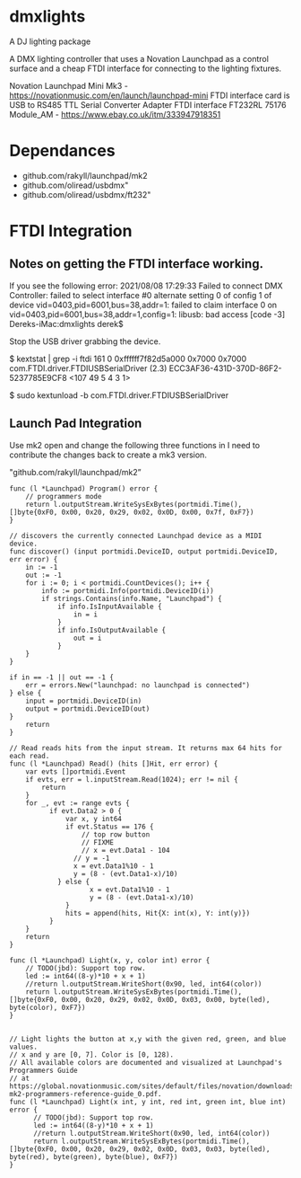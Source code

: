 # dmxlights
A DJ lighting package

A DMX lighting controller that uses a Novation Launchpad as a control surface and a cheap FTDI interface for 
connecting to the lighting fixtures.

Novation Launchpad Mini Mk3 - https://novationmusic.com/en/launch/launchpad-mini
FTDI interface card is USB to RS485 TTL Serial Converter Adapter FTDI interface FT232RL 75176 Module_AM - https://www.ebay.co.uk/itm/333947918351

# Dependances
- github.com/rakyll/launchpad/mk2
- github.com/oliread/usbdmx"
- github.com/oliread/usbdmx/ft232"


# FTDI Integration





## Notes on getting the FTDI interface working.

If you see the following error:
2021/08/08 17:29:33 Failed to connect DMX Controller: failed to select interface #0 alternate setting 0 of config 1 of device vid=0403,pid=6001,bus=38,addr=1: failed to claim interface 0 on vid=0403,pid=6001,bus=38,addr=1,config=1: libusb: bad access [code -3]
Dereks-iMac:dmxlights derek$ 

Stop the USB driver grabbing the device.


$ kextstat | grep -i ftdi
  161    0 0xffffff7f82d5a000 0x7000     0x7000     com.FTDI.driver.FTDIUSBSerialDriver (2.3) ECC3AF36-431D-370D-86F2-5237785E9CF8 <107 49 5 4 3 1>

$ sudo kextunload -b com.FTDI.driver.FTDIUSBSerialDriver

##  Launch Pad Integration

Use mk2  open and change the following three functions in 
I need to contribute the changes back to create a mk3 version.

"github.com/rakyll/launchpad/mk2”

```
func (l *Launchpad) Program() error {
    // programmers mode
    return l.outputStream.WriteSysExBytes(portmidi.Time(), []byte{0xF0, 0x00, 0x20, 0x29, 0x02, 0x0D, 0x00, 0x7f, 0xF7})
}
```

```
// discovers the currently connected Launchpad device as a MIDI device.
func discover() (input portmidi.DeviceID, output portmidi.DeviceID, err error) {
    in := -1
    out := -1
    for i := 0; i < portmidi.CountDevices(); i++ {
        info := portmidi.Info(portmidi.DeviceID(i))
        if strings.Contains(info.Name, "Launchpad") {
            if info.IsInputAvailable {
                in = i
            }
            if info.IsOutputAvailable {
                out = i
            }
    }
}

if in == -1 || out == -1 {
    err = errors.New("launchpad: no launchpad is connected")
} else {
    input = portmidi.DeviceID(in)
    output = portmidi.DeviceID(out)
}
    return
}
```

```
// Read reads hits from the input stream. It returns max 64 hits for each read.
func (l *Launchpad) Read() (hits []Hit, err error) {
	var evts []portmidi.Event
	if evts, err = l.inputStream.Read(1024); err != nil {
		return
	}
	for _, evt := range evts {
		  if evt.Data2 > 0 {
			  var x, y int64
			  if evt.Status == 176 {
				  // top row button
				  // FIXME
				  // x = evt.Data1 - 104
			   	// y = -1
			  	x = evt.Data1%10 - 1
			  	y = (8 - (evt.Data1-x)/10)
		  	} else {
				    x = evt.Data1%10 - 1
				    y = (8 - (evt.Data1-x)/10)
			  }
			  hits = append(hits, Hit{X: int(x), Y: int(y)})
		  } 
	}
	return
}
```
```
func (l *Launchpad) Light(x, y, color int) error {
    // TODO(jbd): Support top row.
    led := int64((8-y)*10 + x + 1)
    //return l.outputStream.WriteShort(0x90, led, int64(color))
    return l.outputStream.WriteSysExBytes(portmidi.Time(), []byte{0xF0, 0x00, 0x20, 0x29, 0x02, 0x0D, 0x03, 0x00, byte(led), byte(color), 0xF7})
}


// Light lights the button at x,y with the given red, green, and blue values.
// x and y are [0, 7]. Color is [0, 128).
// All available colors are documented and visualized at Launchpad's Programmers Guide
// at https://global.novationmusic.com/sites/default/files/novation/downloads/10529/launchpad-mk2-programmers-reference-guide_0.pdf.
func (l *Launchpad) Light(x int, y int, red int, green int, blue int) error {
	  // TODO(jbd): Support top row.
	  led := int64((8-y)*10 + x + 1)
	  //return l.outputStream.WriteShort(0x90, led, int64(color))
	  return l.outputStream.WriteSysExBytes(portmidi.Time(), []byte{0xF0, 0x00, 0x20, 0x29, 0x02, 0x0D, 0x03, 0x03, byte(led), byte(red), byte(green), byte(blue), 0xF7})
}
